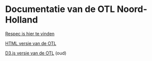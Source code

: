 # Documentatie van de OTL Noord-Holland

[Respec is hier te vinden](https://provincieNH.girhub.io/OTL)

[HTML versie van de OTL](https://provincieNH.girhub.io/OTL/otl-doc)

[D3.js versie van de OTL](https://provincieNH.girhub.io/OTL/otl-viz) (oud)
